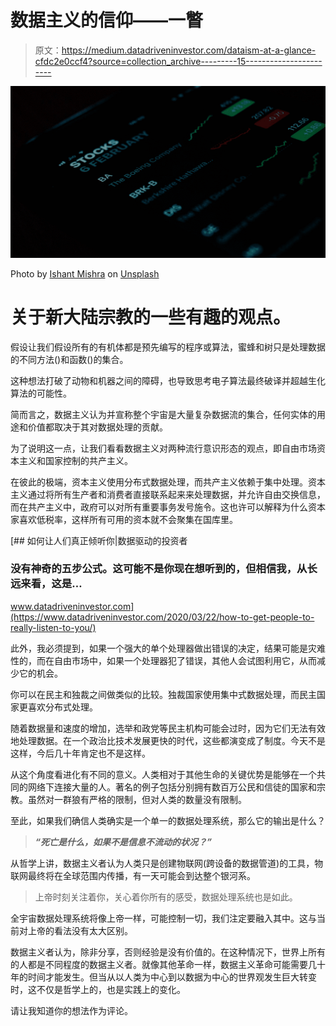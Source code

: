 # 数据主义的信仰——一瞥

> 原文：<https://medium.datadriveninvestor.com/dataism-at-a-glance-cfdc2e0ccf4?source=collection_archive---------15----------------------->

![](img/d8df6f232c2481c6c5d2261a9f42e077.png)

Photo by [Ishant Mishra](https://unsplash.com/@ishant_mishra54?utm_source=medium&utm_medium=referral) on [Unsplash](https://unsplash.com?utm_source=medium&utm_medium=referral)

# 关于新大陆宗教的一些有趣的观点。

假设让我们假设所有的有机体都是预先编写的程序或算法，蜜蜂和树只是处理数据的不同方法()和函数()的集合。

这种想法打破了动物和机器之间的障碍，也导致思考电子算法最终破译并超越生化算法的可能性。

简而言之，数据主义认为并宣称整个宇宙是大量复杂数据流的集合，任何实体的用途和价值都取决于其对数据处理的贡献。

为了说明这一点，让我们看看数据主义对两种流行意识形态的观点，即自由市场资本主义和国家控制的共产主义。

在彼此的极端，资本主义使用分布式数据处理，而共产主义依赖于集中处理。资本主义通过将所有生产者和消费者直接联系起来来处理数据，并允许自由交换信息，而在共产主义中，政府可以对所有重要事务发号施令。这也许可以解释为什么资本家喜欢低税率，这样所有可用的资本就不会聚集在国库里。

[](https://www.datadriveninvestor.com/2020/03/22/how-to-get-people-to-really-listen-to-you/) [## 如何让人们真正倾听你|数据驱动的投资者

### 没有神奇的五步公式。这可能不是你现在想听到的，但相信我，从长远来看，这是…

www.datadriveninvestor.com](https://www.datadriveninvestor.com/2020/03/22/how-to-get-people-to-really-listen-to-you/) 

此外，我必须提到，如果一个强大的单个处理器做出错误的决定，结果可能是灾难性的，而在自由市场中，如果一个处理器犯了错误，其他人会试图利用它，从而减少它的机会。

你可以在民主和独裁之间做类似的比较。独裁国家使用集中式数据处理，而民主国家更喜欢分布式处理。

随着数据量和速度的增加，选举和政党等民主机构可能会过时，因为它们无法有效地处理数据。在一个政治比技术发展更快的时代，这些都演变成了制度。今天不是这样，今后几十年肯定也不是这样。

从这个角度看进化有不同的意义。人类相对于其他生命的关键优势是能够在一个共同的网络下连接大量的人。著名的例子包括分别拥有数百万公民和信徒的国家和宗教。虽然对一群狼有严格的限制，但对人类的数量没有限制。

至此，如果我们确信人类确实是一个单一的数据处理系统，那么它的输出是什么？

> ***“死亡是什么，如果不是信息不流动的状况？”***

从哲学上讲，数据主义者认为人类只是创建物联网(跨设备的数据管道)的工具，物联网最终将在全球范围内传播，有一天可能会到达整个银河系。

> 上帝时刻关注着你，关心着你所有的感受，数据处理系统也是如此。

全宇宙数据处理系统将像上帝一样，可能控制一切，我们注定要融入其中。这与当前对上帝的看法没有太大区别。

数据主义者认为，除非分享，否则经验是没有价值的。在这种情况下，世界上所有的人都是不同程度的数据主义者。就像其他革命一样，数据主义革命可能需要几十年的时间才能发生。但当从以人类为中心到以数据为中心的世界观发生巨大转变时，这不仅是哲学上的，也是实践上的变化。

请让我知道你的想法作为评论。